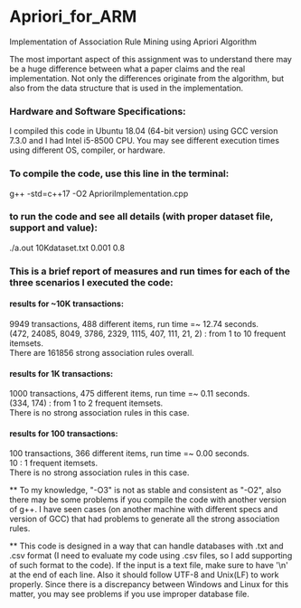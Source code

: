 # Apriori_for_ARM
Implementation of Association Rule Mining using Apriori Algorithm  

The most important aspect of this assignment was to understand there may be a huge difference between what a paper claims and the real implementation. Not only the differences originate from the algorithm, but also from the data structure that is used in the implementation.

### Hardware and Software Specifications:
I compiled this code in Ubuntu 18.04 (64-bit version) using GCC version 7.3.0 and I had Intel i5-8500 CPU.
You may see different execution times using different OS, compiler, or hardware.

### To compile the code, use this line in the terminal:
g++ -std=c++17 -O2 AprioriImplementation.cpp

### to run the code and see all details (with proper dataset file, support and value):
./a.out 10Kdataset.txt 0.001 0.8

### This is a brief report of measures and run times for each of the three scenarios I executed the code:

#### results for \~10K transactions:
9949 transactions, 488 different items, run time =~ 12.74 seconds.  
(472, 24085, 8049, 3786, 2329, 1115, 407, 111, 21, 2) : from 1 to 10 frequent itemsets.  
There are 161856 strong association rules overall.


#### results for 1K transactions:
1000 transactions, 475 different items, run time =~ 0.11 seconds.  
(334, 174) : from 1 to 2 frequent itemsets.  
There is no strong association rules in this case.


#### results for 100 transactions:
100 transactions, 366 different items, run time =~ 0.00 seconds.  
10 : 1 frequent itemsets.  
There is no strong association rules in this case.


** To my knowledge, "-O3" is not as stable and consistent as "-O2", also there
   may be some problems if you compile the code with another version of g++. I
   have seen cases (on another machine with different specs and version of GCC)
   that had problems to generate all the strong association rules.

** This code is designed in a way that can handle databases with .txt and .csv
   format (I need to evaluate my code using .csv files, so I add supporting of
   such format to the code). If the input is a text file, make sure to have '\n'
   at the end of each line. Also it should follow UTF-8 and Unix(LF) to work
   properly. Since there is a discrepancy between Windows and Linux for this
   matter, you may see problems if you use improper database file.
